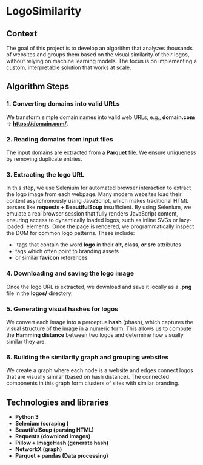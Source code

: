 # LogoSimilarity
## Context
The goal of this project is to develop an algorithm that analyzes thousands of websites and groups them based on the visual similarity of their logos, without relying on machine learning models. The focus is on implementing a custom, interpretable solution that works at scale.

## Algorithm Steps
### 1. Converting domains into valid URLs
We transform simple domain names into valid web URLs, e.g., **domain.com** → **https://domain.com/**.
### 2. Reading domains from input files
The input domains are extracted from a **Parquet** file. We ensure uniqueness by removing duplicate entries.
### 3. Extracting the logo URL
In this step, we use Selenium for automated browser interaction to extract the logo image from each webpage. Many modern websites load their content asynchronously using JavaScript, which makes traditional HTML parsers like **requests + BeautifulSoup** insufficient. By using Selenium, we emulate a real browser session that fully renders JavaScript content, ensuring access to dynamically loaded logos, such as inline SVGs or lazy-loaded **<img>** elements.
Once the page is rendered, we programmatically inspect the DOM for common logo patterns. These include:
- **<img>** tags that contain the word **logo** in their **alt, class, or src** attributes   
- **<meta property='og:image'>** tags which often point to branding assets  
- **<link rel='icon'>** or similar **favicon** references   
### 4. Downloading and saving the logo image
Once the logo URL is extracted, we download and save it locally as a **.png** file in the **logos/** directory.
### 5. Generating visual hashes for logos
We convert each image into a perceptual**hash** (phash), which captures the visual structure of the image in a numeric form. This allows us to compute the **Hamming distance** between two logos and determine how visually similar they are.
### 6. Building the similarity graph and grouping websites
We create a graph where each node is a website and edges connect logos that are visually similar (based on hash distance). The connected components in this graph form clusters of sites with similar branding.

## Technologies and libraries
- **Python 3**  
- **Selenium (scraping )**  
- **BeautifulSoup (parsing HTML)**  
- **Requests (download images)**  
- **Pillow + ImageHash (generate hash)**  
- **NetworkX (graph)**  
- **Parquet + pandas (Data processing)**  
